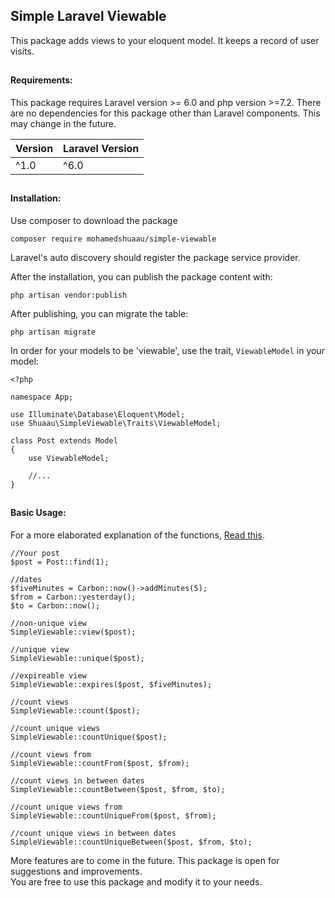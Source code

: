 ## Simple Laravel Viewable

This package adds views to your eloquent model. It keeps a record of user visits.

##
#### Requirements:

This package requires Laravel version >= 6.0 and php version >=7.2. There are 
no dependencies for this package other than Laravel components. This may
change in the future. 

| Version      | Laravel Version |
| ----------- | ----------- |
| ^1.0      | ^6.0       |

##
#### Installation:
Use composer to download the package
```
composer require mohamedshuaau/simple-viewable
```

Laravel's auto discovery should register the package service provider.

After the installation, you can publish the package content with:
```
php artisan vendor:publish
```

After publishing, you can migrate the table:
```
php artisan migrate
```

In order for your models to be 'viewable', use the trait, `ViewableModel` in your model:
```
<?php

namespace App;

use Illuminate\Database\Eloquent\Model;
use Shuaau\SimpleViewable\Traits\ViewableModel;

class Post extends Model
{
    use ViewableModel;

    //...
}

```
##
#### Basic Usage:

For a more elaborated explanation of the functions, [Read this](./ELABORATED.md).

```
//Your post
$post = Post::find(1);

//dates
$fiveMinutes = Carbon::now()->addMinutes(5);
$from = Carbon::yesterday();
$to = Carbon::now();

//non-unique view
SimpleViewable::view($post);

//unique view
SimpleViewable::unique($post);

//expireable view
SimpleViewable::expires($post, $fiveMinutes);

//count views
SimpleViewable::count($post);

//count unique views
SimpleViewable::countUnique($post);

//count views from
SimpleViewable::countFrom($post, $from);

//count views in between dates
SimpleViewable::countBetween($post, $from, $to);

//count unique views from
SimpleViewable::countUniqueFrom($post, $from);

//count unique views in between dates
SimpleViewable::countUniqueBetween($post, $from, $to);
```

More features are to come in the future. This package is open for suggestions
and improvements.
<br>
You are free to use this package and modify it to your needs.
